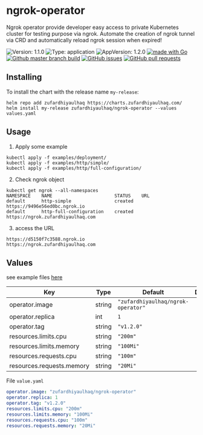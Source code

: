 # ngrok-operator

Ngrok operator provide developer easy access to private Kubernetes cluster for testing purpose via ngrok. Automate the creation of ngrok tunnel via CRD and automatically reload ngrok session when expired!

![Version: 1.1.0](https://img.shields.io/badge/Version-1.1.0-informational?style=flat-square) ![Type: application](https://img.shields.io/badge/Type-application-informational?style=flat-square) ![AppVersion: 1.2.0](https://img.shields.io/badge/AppVersion-1.2.0-informational?style=flat-square) [![made with Go](https://img.shields.io/badge/made%20with-Go-brightgreen)](http://golang.org) [![Github master branch build](https://img.shields.io/github/workflow/status/zufardhiyaulhaq/ngrok-operator/Master)](https://github.com/zufardhiyaulhaq/ngrok-operator/actions/workflows/master.yml) [![GitHub issues](https://img.shields.io/github/issues/zufardhiyaulhaq/ngrok-operator)](https://github.com/zufardhiyaulhaq/ngrok-operator/issues) [![GitHub pull requests](https://img.shields.io/github/issues-pr/zufardhiyaulhaq/ngrok-operator)](https://github.com/zufardhiyaulhaq/ngrok-operator/pulls)

## Installing

To install the chart with the release name `my-release`:

```console
helm repo add zufardhiyaulhaq https://charts.zufardhiyaulhaq.com/
helm install my-release zufardhiyaulhaq/ngrok-operator --values values.yaml
```

## Usage
1. Apply some example
```console
kubectl apply -f examples/deployment/
kubectl apply -f examples/http/simple/
kubectl apply -f examples/http/full-configuration/
```
2. Check ngrok object
```console
kubectl get ngrok --all-namespaces
NAMESPACE    NAME                       STATUS    URL
default      http-simple                created   https://9496e56ed0bc.ngrok.io
default      http-full-configuration    created   https://ngrok.zufardhiyaulhaq.com
```

3. access the URL
```console
https://d5150f7c3588.ngrok.io
https://ngrok.zufardhiyaulhaq.com
```

## Values
see example files [here](examples/config-install/values.yaml)

| Key | Type | Default | Description |
|-----|------|---------|-------------|
| operator.image | string | `"zufardhiyaulhaq/ngrok-operator"` |  |
| operator.replica | int | `1` |  |
| operator.tag | string | `"v1.2.0"` |  |
| resources.limits.cpu | string | `"200m"` |  |
| resources.limits.memory | string | `"100Mi"` |  |
| resources.requests.cpu | string | `"100m"` |  |
| resources.requests.memory | string | `"20Mi"` |  |

File `value.yaml`
```yaml
operator.image: "zufardhiyaulhaq/ngrok-operator"
operator.replica: 1
operator.tag: "v1.2.0"
resources.limits.cpu: "200m"
resources.limits.memory: "100Mi"
resources.requests.cpu: "100m"
resources.requests.memory: "20Mi"
```

